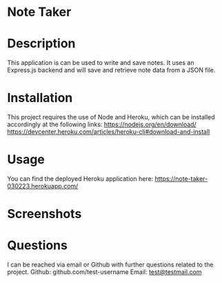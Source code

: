 # Note Taker

# Description
This application is can be used to write and save notes. 
It uses an Express.js backend and will save and retrieve note data from a JSON file.

# Installation
This project requires the use of Node and Heroku, which can be installed accordingly at the following links:
https://nodejs.org/en/download/
https://devcenter.heroku.com/articles/heroku-cli#download-and-install

# Usage
You can find the deployed Heroku application here: https://note-taker-030223.herokuapp.com/

# Screenshots


# Questions
I can be reached via email or Github with further questions related to the project.
Github: github.com/test-username
Email: test@testmail.com
